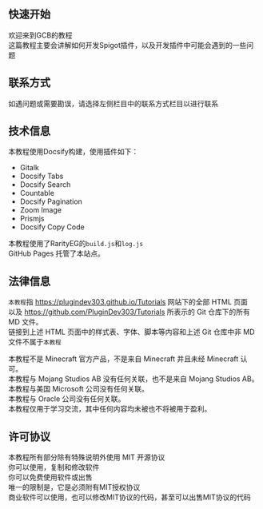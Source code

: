 ## 快速开始
欢迎来到GCB的教程  
这篇教程主要会讲解如何开发Spigot插件，以及开发插件中可能会遇到的一些问题  
## 联系方式  
如遇问题或需要勘误，请选择左侧栏目中的联系方式栏目以进行联系  
## 技术信息  
本教程使用Docsify构建，使用插件如下：  
- Gitalk
- Docsify Tabs  
- Docsify Search  
- Countable  
- Docsify Pagination  
- Zoom Image  
- Prismjs  
- Docsify Copy Code  

本教程使用了RarityEG的`build.js`和`log.js`  
GitHub Pages 托管了本站点。  
## 法律信息
`本教程`指 https://plugindev303.github.io/Tutorials 网站下的全部 HTML 页面  
以及 https://github.com/PluginDev303/Tutorials 所表示的 Git 仓库下的所有 MD 文件。  
链接到上述 HTML 页面中的样式表、字体、脚本等内容和上述 Git 仓库中非 MD 文件不属于`本教程`

本教程不是 Minecraft 官方产品，不是来自 Minecraft 并且未经 Minecraft 认可。  
本教程与 Mojang Studios AB 没有任何关联，也不是来自 Mojang Studios AB。  
本教程与美国 Microsoft 公司没有任何关联。  
本教程与 Oracle 公司没有任何关联。  
本教程仅用于学习交流，其中任何内容均未被也不将被用于盈利。  
## 许可协议
本教程所有部分除有特殊说明外使用 MIT 开源协议  
你可以使用，复制和修改软件  
你可以免费使用软件或出售  
唯一的限制是，它是必须附有MIT授权协议  
商业软件可以使用，也可以修改MIT协议的代码，甚至可以出售MIT协议的代码  